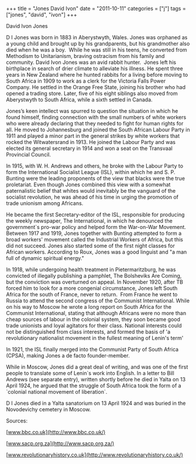 +++
title = "Jones David Ivon"
date = "2011-10-11"
categories = ["j"]
tags = ["jones", "david", "ivon"]
+++

David Ivon Jones

D I Jones was born in 1883 in Aberystwyth, Wales. Jones was orphaned as a young child and brought up by his grandparents, but his grandmother also died when he was a boy.  While he was still in his teens, he converted from Methodism to Unitarianism, braving ostracism from his family and community. David Ivon Jones was an avid rabbit hunter.  Jones left his birthplace in search of drier climate to alleviate his illness. He spent three years in New Zealand where he hunted rabbits for a living before moving to South Africa in 1909 to work as a clerk for the Victoria Falls Power Company. He settled in the Orange Free State, joining his brother who had opened a trading store. Later, five of his eight siblings also moved from Aberystwyth to South Africa, while a sixth settled in Canada.

Jones’s keen intellect was spurred to question the situation in which he found himself, finding connection with the small numbers of white workers who were already declaring that they needed to fight for human rights for all. He moved to Johannesburg and joined the South African Labour Party in 1911 and played a minor part in the general strikes by white workers that rocked the Witwatersrand in 1913. He joined the Labour Party and was elected its general secretary in 1914 and won a seat on the Transvaal Provincial Council.

In 1915, with W. H. Andrews and others, he broke with the Labour Party to form the International Socialist League (ISL), within which he and S. P. Bunting were the leading proponents of the view that blacks were the true proletariat. Even though Jones combined this view with a somewhat paternalistic belief that whites would inevitably be the vanguard of the socialist revolution, he was ahead of his time in urging the promotion of trade unionism among Africans.

He became the first Secretary-editor of the ISL, responsible for producing the weekly newspaper, The International, in which he denounced the government\`s pro-war policy and helped form the War-on-War Movement. Between 1917 and 1919, Jones together with Bunting attempted to form a broad workers' movement called the Industrial Workers of Africa, but this did not succeed. Jones also started some of the first night classes for African workers. According to Roux, Jones was a good linguist and "a man full of dynamic spiritual energy."

In 1918, while undergoing health treatment in Pietermaritzburg, he was convicted of illegally publishing a pamphlet, The Bolsheviks Are Coming, but the conviction was overturned on appeal. In November 1920, after TB forced him to look for a more congenial circumstance, Jones left South Africa for the south of France, never to return.  From France he went to Russia to attend the second congress of the Communist International. While on his way to Moscow he wrote a long report on South Africa for the Communist International, stating that although Africans were no more than cheap sources of labour in the colonial system, they soon became good trade unionists and loyal agitators for their class. National interests could not be distinguished from class interests, and formed the basis of 'a revolutionary nationalist movement in the fullest meaning of Lenin's term'

In 1921, the ISL finally merged into the Communist Party of South Africa (CPSA), making Jones a de facto founder-member.

While in Moscow, Jones did a great deal of writing, and was one of the first people to translate some of Lenin\`s work into English. In a letter to Bill Andrews (see separate entry), written shortly before he died in Yalta on 13 April 1924, he argued that the struggle of South Africa took the form of a \`colonial national movement of liberation\`.

D I Jones died in a Yalta sanatorium on 13 April 1924 and was buried in the Novodevichy cemetery in Moscow.

Sources:

[www.bbc.co.uk](http://www.bbc.co.uk/)

[www.sacp.org.za](http://www.sacp.org.za/)

[www.revolutionaryhistory.co.uk](http://www.revolutionaryhistory.co.uk/)
